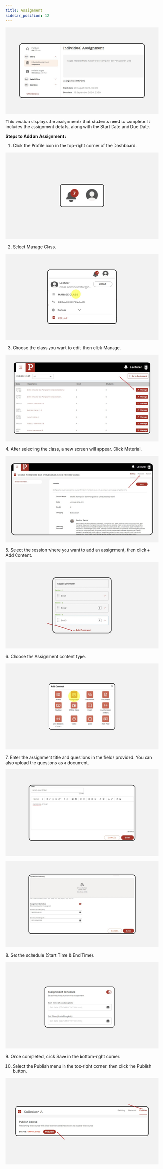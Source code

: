 ```yaml
---
title: Assignment
sidebar_position: 12
---
```

![](/img/assignment_.jpg)

This section displays the assignments that students need to complete. It includes the assignment details, along with the Start Date and Due Date.

**Steps to Add an Assignment :**

1. Click the Profile icon in the top-right corner of the Dashboard.

![](/img/assignment_1.jpg)

2. Select Manage Class.

![](/img/assignment_2.jpg)

3. Choose the class you want to edit, then click Manage.

![](/img/assignment_3.jpg)

4. After selecting the class, a new screen will appear. Click Material.

![](/img/assignment_4.jpg)

5. Select the session where you want to add an assignment, then click + Add Content.

![](/img/assignment_5.jpg)

6. Choose the Assignment content type.

![](/img/assignment_6.jpg)

7. Enter the assignment title and questions in the fields provided. You can also upload the questions as a document.

![](/img/assignment_7.jpg)

![](/img/assignment_8.jpg)

8. Set the schedule (Start Time & End Time).

![](/img/assignment_9.jpg)

9. Once completed, click Save in the bottom-right corner.

10. Select the Publish menu in the top-right corner, then click the Publish button.

![](/img/degree-lecture-publish.jpg)

